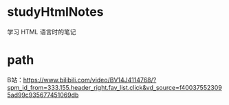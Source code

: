 # studyHtmlNotes
学习 HTML 语言时的笔记

# path
B站：https://www.bilibili.com/video/BV14J4114768/?spm_id_from=333.155.header_right.fav_list.click&vd_source=f400375523095ad99c935677451069db

